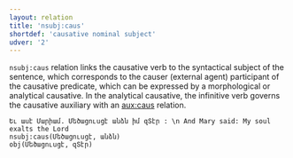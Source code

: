 ```yaml
---
layout: relation
title: 'nsubj:caus'
shortdef: 'causative nominal subject'
udver: '2'
---
```


`nsubj:caus` relation links the causative verb to the syntactical subject of the sentence, which corresponds to the causer (external agent) participant of the causative predicate, which can be expressed by a morphological or analytical causative. In the analytical causative, the infinitive verb governs the causative auxiliary with an [aux:caus]() relation.

~~~ sdparse
Եւ ասէ Մարիամ. Մեծացուսցէ անձն իմ զՏէր : \n And Mary said: My soul exalts the Lord
nsubj:caus(Մեծացուսցէ, անձն)
obj(Մեծացուսցէ, զՏէր)
~~~
<!-- Interlanguage links updated Ne 5. května 2024, 18:21:27 CEST -->
